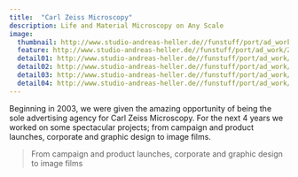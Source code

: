 ```yaml
---
title:  "Carl Zeiss Microscopy"
description: Life and Material Microscopy on Any Scale
image:
  thumbnail: http://www.studio-andreas-heller.de//funstuff/port/ad_work/Zeiss/zeiss01.jpg
  feature: http://www.studio-andreas-heller.de//funstuff/port/ad_work/Zeiss/zeiss01.jpg
  detail01: http://www.studio-andreas-heller.de//funstuff/port/ad_work/Zeiss/zeiss01.jpg
  detail02: http://www.studio-andreas-heller.de//funstuff/port/ad_work/Zeiss/zeiss02.jpg
  detail03: http://www.studio-andreas-heller.de//funstuff/port/ad_work/Zeiss/zeiss03.jpg
  detail04: http://www.studio-andreas-heller.de//funstuff/port/ad_work/Zeiss/zeiss04.jpg
---
```

Beginning in 2003, we were given the amazing opportunity of being the sole advertising agency for Carl Zeiss Microscopy. For the next 4 years we worked on some spectacular projects; from campaign and product launches, corporate and graphic design to image films.

<blockquote>From campaign and product launches, corporate and graphic design to image films</blockquote>

